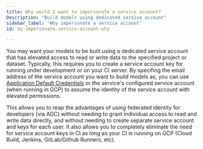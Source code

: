 ```yaml
---
title: Why would I want to impersonate a service account?
Description: "Build models using dedicated service account"
sidebar_label: 'Why impersonate a service account'
id: bq-impersonate-service-account-why

---
```


You may want your models to be built using a dedicated service account that has
elevated access to read or write data to the specified project or dataset.
Typically, this requires you to create a service account key for running under
development or on your CI server. By specifing the email address of the service
account you want to build models as, you can use [Application Default Credentials](https://cloud.google.com/sdk/gcloud/reference/auth/application-default) or the
service's configured service account (when running in GCP) to assume the identity
of the service account with elevated permissions.

This allows you to reap the advantages of using federated identity for developers
(via ADC) without needing to grant individual access to read and write data
directly, and without needing to create separate service account and keys for
each user. It also allows you to completely eliminate the need for service
account keys in CI as long as your CI is running on GCP (Cloud Build, Jenkins,
GitLab/Github Runners, etc).

